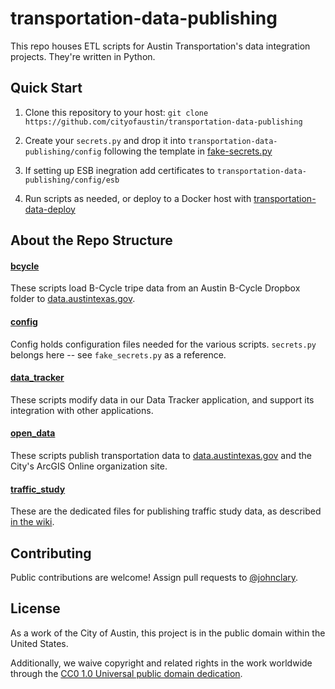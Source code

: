 # transportation-data-publishing

This repo houses ETL scripts for Austin Transportation's data integration projects. They're written in Python. 

## Quick Start

1. Clone this repository to your host: `git clone https://github.com/cityofaustin/transportation-data-publishing`
 
2. Create your `secrets.py` and drop it into `transportation-data-publishing/config` following the template in [fake-secrets.py](https://github.com/cityofaustin/transportation-data-publishing/blob/master/config/fake_secrets.py)

3. If setting up ESB inegration add certificates to `transportation-data-publishing/config/esb`

4. Run scripts as needed, or deploy to a Docker host with [transportation-data-deploy](http://github.com/cityofaustin/transportation-data-deploy)

## About the Repo Structure

#### [bcycle](https://github.com/cityofaustin/transportation-data-publishing/tree/master/transportation-data-publishing/bcycle)

These scripts load B-Cycle tripe data from an Austin B-Cycle Dropbox folder to [data.austintexas.gov](http://data.austintexas.gov).

#### [config](https://github.com/cityofaustin/transportation-data-publishing/tree/master/transportation-data-publishing/config)

Config holds configuration files needed for the various scripts. `secrets.py` belongs here -- see `fake_secrets.py` as a reference.

#### [data_tracker](https://github.com/cityofaustin/transportation-data-publishing/tree/master/transportation-data-publishing/data_tracker)

These scripts modify data in our Data Tracker application, and support its integration with other applications.

#### [open_data](https://github.com/cityofaustin/transportation-data-publishing/tree/master/transportation-data-publishing/open_data)

These scripts publish transportation data to [data.austintexas.gov](http://data.austintexas.gov) and the City's ArcGIS Online organization site.

#### [traffic_study](https://github.com/cityofaustin/transportation-data-publishing/tree/master/transportation-data-publishing/traffic_study)

These are the dedicated files for publishing traffic study data, as described [in the wiki](https://github.com/cityofaustin/transportation-data-publishing/wiki/Traffic-Count-Data-Publishing).

## Contributing

Public contributions are welcome! Assign pull requests to [@johnclary](http://github.com/johnclary).

## License

As a work of the City of Austin, this project is in the public domain within the United States.

Additionally, we waive copyright and related rights in the work worldwide through the [CC0 1.0 Universal public domain dedication](https://creativecommons.org/publicdomain/zero/1.0/).


